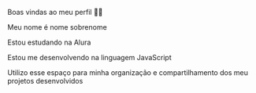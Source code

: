 Boas vindas ao meu perfil 💙💙

Meu nome é nome sobrenome


Estou estudando na Alura

Estou me desenvolvendo na linguagem JavaScript

Utilizo esse espaço para minha organização e compartilhamento dos meu projetos desenvolvidos
